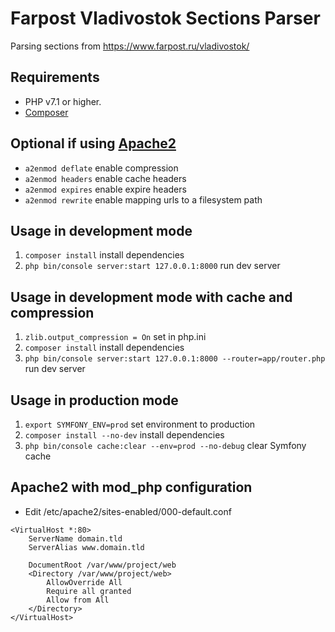 # Farpost Vladivostok Sections Parser

Parsing sections from https://www.farpost.ru/vladivostok/

## Requirements

- PHP v7.1 or higher.
- [Composer](https://getcomposer.org/download)

## Optional if using [Apache2](https://httpd.apache.org/download.cgi)

- `a2enmod deflate` enable compression
- `a2enmod headers` enable cache headers
- `a2enmod expires` enable expire headers
- `a2enmod rewrite` enable mapping urls to a filesystem path

## Usage in development mode

1. `composer install` install dependencies
2. `php bin/console server:start 127.0.0.1:8000` run dev server

## Usage in development mode with cache and compression

1. `zlib.output_compression = On` set in php.ini
2. `composer install` install dependencies
3. `php bin/console server:start 127.0.0.1:8000 --router=app/router.php` run dev server

## Usage in production mode

1. `export SYMFONY_ENV=prod` set environment to production
2. `composer install --no-dev` install dependencies
3. `php bin/console cache:clear --env=prod --no-debug` clear Symfony cache

## Apache2 with mod_php configuration

- Edit /etc/apache2/sites-enabled/000-default.conf
```
<VirtualHost *:80>
    ServerName domain.tld
    ServerAlias www.domain.tld

    DocumentRoot /var/www/project/web
    <Directory /var/www/project/web>
        AllowOverride All
        Require all granted
        Allow from All
    </Directory>
</VirtualHost>
```
